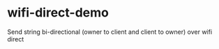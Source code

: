 # wifi-direct-demo
Send string bi-directional (owner to client and client to owner) over wifi direct
